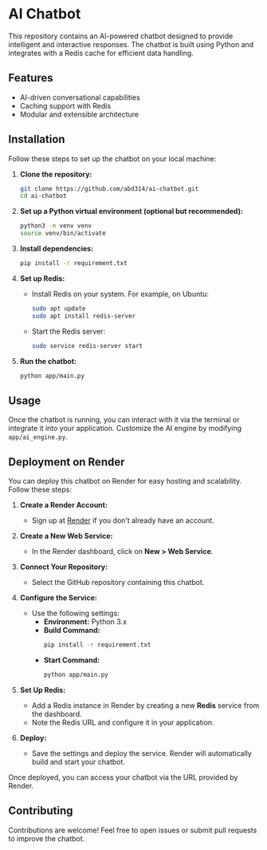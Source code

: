 # AI Chatbot

This repository contains an AI-powered chatbot designed to provide intelligent and interactive responses. The chatbot is built using Python and integrates with a Redis cache for efficient data handling.

## Features
- AI-driven conversational capabilities
- Caching support with Redis
- Modular and extensible architecture

## Installation

Follow these steps to set up the chatbot on your local machine:

1. **Clone the repository:**
   ```bash
   git clone https://github.com/abd314/ai-chatbot.git
   cd ai-chatbot
   ```

2. **Set up a Python virtual environment (optional but recommended):**
   ```bash
   python3 -m venv venv
   source venv/bin/activate
   ```

3. **Install dependencies:**
   ```bash
   pip install -r requirement.txt
   ```

4. **Set up Redis:**
   - Install Redis on your system. For example, on Ubuntu:
     ```bash
     sudo apt update
     sudo apt install redis-server
     ```
   - Start the Redis server:
     ```bash
     sudo service redis-server start
     ```

5. **Run the chatbot:**
   ```bash
   python app/main.py
   ```

## Usage

Once the chatbot is running, you can interact with it via the terminal or integrate it into your application. Customize the AI engine by modifying `app/ai_engine.py`.

## Deployment on Render

You can deploy this chatbot on Render for easy hosting and scalability. Follow these steps:

1. **Create a Render Account:**
   - Sign up at [Render](https://render.com/) if you don’t already have an account.

2. **Create a New Web Service:**
   - In the Render dashboard, click on **New > Web Service**.

3. **Connect Your Repository:**
   - Select the GitHub repository containing this chatbot.

4. **Configure the Service:**
   - Use the following settings:
     - **Environment:** Python 3.x
     - **Build Command:**
       ```bash
       pip install -r requirement.txt
       ```
     - **Start Command:**
       ```bash
       python app/main.py
       ```

5. **Set Up Redis:**
   - Add a Redis instance in Render by creating a new **Redis** service from the dashboard.
   - Note the Redis URL and configure it in your application.

6. **Deploy:**
   - Save the settings and deploy the service. Render will automatically build and start your chatbot.

Once deployed, you can access your chatbot via the URL provided by Render.

## Contributing

Contributions are welcome! Feel free to open issues or submit pull requests to improve the chatbot.
